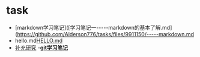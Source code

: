 # task
- [markdown学习笔记]([学习笔记一-----markdown的基本了解.md](https://github.com/Alderson776/tasks/files/9911150/-----markdown.md
- hello.md[HELLO.md](https://github.com/Alderson776/tasks/files/9911165/HELLO.md)
- [补充研究](https://github.com/Alderson776/tasks/blob/main/%E8%A1%A5%E5%85%85%E7%A0%94%E7%A9%B6%E2%80%94%E2%80%94%E5%AF%B9github%E4%B8%AD%E6%8F%92%E5%85%A5%E5%9B%BE%E7%89%87%E7%9A%84%E7%A0%94%E7%A9%B6.md)
-[**git学习笔记**](https://github.com/Alderson776/tasks/blob/main/git%E5%AD%A6%E4%B9%A0%E7%AC%94%E8%AE%B0.md)
